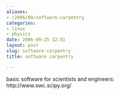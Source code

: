 ```yaml
---
aliases:
- /2006/09/software-carpentry
categories:
- linux
- physics
date: 2006-09-25 12:51
layout: post
slug: software-carpentry
title: software carpentry

---
```


<p>
 basic software for scientists and engineers:
 <br/>
 http://www.swc.scipy.org/
 <br/>
</p>
